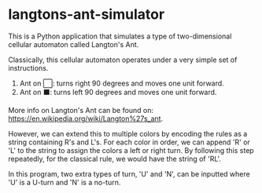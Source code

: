 # langtons-ant-simulator

This is a Python application that simulates a type of two-dimensional cellular automaton called Langton's Ant.

Classically, this cellular automaton operates under a very simple set of instructions.
1. Ant on ⬜: turns right 90 degrees and moves one unit forward.
2. Ant on ⬛: turns left 90 degrees and moves one unit forward.

More info on Langton's Ant can be found on: https://en.wikipedia.org/wiki/Langton%27s_ant.

However, we can extend this to multiple colors by encoding the rules as a string containing R's and L's.
For each color in order, we can append 'R' or 'L' to the string to assign the colors a left or right turn.
By following this step repeatedly, for the classical rule, we would have the string of 'RL'.

In this program, two extra types of turn, 'U' and 'N', can be inputted where 'U' is a U-turn and 'N' is a no-turn.
